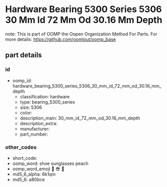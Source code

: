# Hardware Bearing 5300 Series 5306 30 Mm Id 72 Mm Od 30.16 Mm Depth  

note: This is part of OOMP the Oopen Organization Method For Parts. For more details: https://github.com/oomlout/oomp_base

##  part details





### id
* oomp_id: hardware_bearing_5300_series_5306_30_mm_id_72_mm_od_30.16_mm_depth
  * classification: hardware
  * type: bearing_5300_series
  * size: 5306
  * color: 
  * description_main: 30_mm_id_72_mm_od_30.16_mm_depth
  * description_extra: 
  * manufacturer: 
  * part_number: 

### other_codes
* short_code: 
* oomp_word: shoe sunglasses peach
* oomp_word_emoji :shoe: :sunglasses: :peach:
* md5_6_alpha: 6k1qm
* md5_6: a80bce
